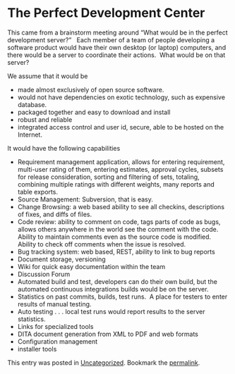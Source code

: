 #  The Perfect Development Center

This came from a brainstorm meeting around “What would be in the perfect development server?”   Each member of a team of people developing a software product would have their own desktop (or laptop) computers, and there would be a server to coordinate their actions.  What would be on that server?  

We assume that it would be

*   made almost exclusively of open source software.
*   would not have dependencies on exotic technology, such as expensive database.
*   packaged together and easy to download and install
*   robust and reliable
*   integrated access control and user id, secure, able to be hosted on the Internet.

It would have the following capabilities

*   Requirement management application, allows for entering requirement, multi-user rating of them, entering estimates, approval cycles, subsets for release consideration, sorting and filtering of sets, totaling, combining multiple ratings with different weights, many reports and table exports.
*   Source Management: Subversion, that is easy.
*   Change Browsing: a web based ability to see all checkins, descriptions of fixes, and diffs of files.
*   Code review: ability to comment on code, tags parts of code as bugs, allows others anywhere in the world see the comment with the code.  Ability to maintain comments even as the source code is modified.  Ability to check off comments when the issue is resolved.
*   Bug tracking system: web based, REST, ability to link to bug reports
*   Document storage, versioning
*   Wiki for quick easy documentation within the team
*   Discussion Forum
*   Automated build and test, developers can do their own build, but the automated continuous integrations builds would be on the server.
*   Statistics on past commits, builds, test runs.  A place for testers to enter results of manual testing.
*   Auto testing . . . local test runs would report results to the server statistics.
*   Links for specialized tools
*   DITA document generation from XML to PDF and web formats
*   Configuration management
*   installer tools

This entry was posted in [Uncategorized](https://agiletribe.purplehillsbooks.com/category/uncategorized/). Bookmark the [permalink](https://agiletribe.purplehillsbooks.com/2012/03/01/the-perfect-development-center/ "Permalink to The Perfect Development Center").